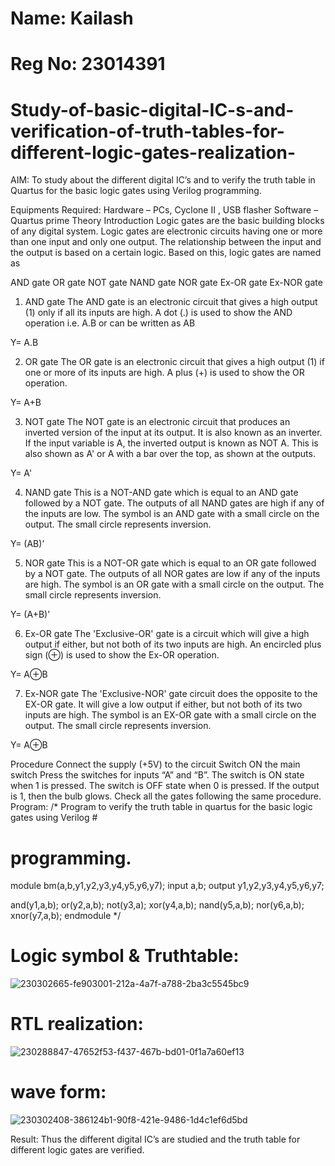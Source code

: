  # Name: Kailash
 # Reg No: 23014391
 # Study-of-basic-digital-IC-s-and-verification-of-truth-tables-for-different-logic-gates-realization-
 AIM:
To study about the different digital IC’s and to verify the truth table in Quartus for the basic logic gates using Verilog programming.

Equipments Required:
Hardware – PCs, Cyclone II , USB flasher
Software – Quartus prime
Theory
Introduction
Logic gates are the basic building blocks of any digital system. Logic gates are electronic circuits having one or more than one input and only one output. The relationship between the input and the output is based on a certain logic. Based on this, logic gates are named as

AND gate
OR gate
NOT gate
NAND gate
NOR gate
Ex-OR gate
Ex-NOR gate
1) AND gate
The AND gate is an electronic circuit that gives a high output (1) only if all its inputs are high. A dot (.) is used to show the AND operation i.e. A.B or can be written as AB

Y= A.B

2) OR gate
The OR gate is an electronic circuit that gives a high output (1) if one or more of its inputs are high. A plus (+) is used to show the OR operation.

Y= A+B

3) NOT gate
The NOT gate is an electronic circuit that produces an inverted version of the input at its output. It is also known as an inverter. If the input variable is A, the inverted output is known as NOT A. This is also shown as A' or A with a bar over the top, as shown at the outputs.

Y= A'

4) NAND gate
This is a NOT-AND gate which is equal to an AND gate followed by a NOT gate. The outputs of all NAND gates are high if any of the inputs are low. The symbol is an AND gate with a small circle on the output. The small circle represents inversion.

Y= (AB)’

5) NOR gate
This is a NOT-OR gate which is equal to an OR gate followed by a NOT gate. The outputs of all NOR gates are low if any of the inputs are high. The symbol is an OR gate with a small circle on the output. The small circle represents inversion.

Y= (A+B)’

6) Ex-OR gate
The 'Exclusive-OR' gate is a circuit which will give a high output if either, but not both of its two inputs are high. An encircled plus sign (⊕) is used to show the Ex-OR operation.

Y= A⊕B

7) Ex-NOR gate
The 'Exclusive-NOR' gate circuit does the opposite to the EX-OR gate. It will give a low output if either, but not both of its two inputs are high. The symbol is an EX-OR gate with a small circle on the output. The small circle represents inversion.

Y= A⊕B

Procedure
Connect the supply (+5V) to the circuit
Switch ON the main switch
Press the switches for inputs “A” and “B”. The switch is ON state when 1 is pressed. The switch is OFF state when 0 is pressed.
If the output is 1, then the bulb glows.
Check all the gates following the same procedure.
Program:
/*
Program to verify the truth table in quartus for the basic logic gates using Verilog # 
  # programming.

module bm(a,b,y1,y2,y3,y4,y5,y6,y7);
input a,b;
output y1,y2,y3,y4,y5,y6,y7;

and(y1,a,b);
or(y2,a,b);
not(y3,a);
xor(y4,a,b);
nand(y5,a,b);
nor(y6,a,b);
xnor(y7,a,b);
endmodule
*/
# Logic symbol & Truthtable:
![230302665-fe903001-212a-4a7f-a788-2ba3c5545bc9](https://github.com/kailash2506/Study-of-basic-digital-IC-s-and-verification-of-truth-tables-for-different-logic-gates-realization-/assets/149034874/d216ff83-8bad-4759-94a2-5e4963c022d1)


# RTL realization:

![230288847-47652f53-f437-467b-bd01-0f1a7a60ef13](https://github.com/kailash2506/Study-of-basic-digital-IC-s-and-verification-of-truth-tables-for-different-logic-gates-realization-/assets/149034874/ea9ac9f2-c974-4fb3-857f-6e4b46f2f7b9)

# wave form:
![230302408-386124b1-90f8-421e-9486-1d4c1ef6d5bd](https://github.com/kailash2506/Study-of-basic-digital-IC-s-and-verification-of-truth-tables-for-different-logic-gates-realization-/assets/149034874/2daabb4a-0d47-466a-9458-b5e2b599cc8c)



Result:
Thus the different digital IC’s are studied and the truth table for different logic gates are verified.
